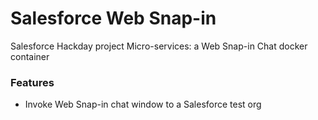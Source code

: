 Salesforce Web Snap-in
=====

Salesforce Hackday project Micro-services: a Web Snap-in Chat docker container

### Features

* Invoke Web Snap-in chat window to a Salesforce test org


